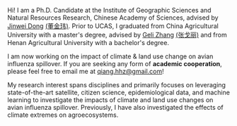 Hi! I am a Ph.D. Candidate at the Institute of Geographic Sciences and Natural Resources Research, Chinese Academy of Sciences, advised by [Jinwei Dong](https://scholar.google.com/citations?user=2dDrv84AAAAJ&hl=en) [(董金玮)](https://igsnrr.cas.cn/sourcedb/zw/zjrck/kygg/zrdl/201703/t20170306_4755253.html). Prior to UCAS, I graduated from China Agricultural University with a master's degree, advised by [Geli Zhang](https://scholar.google.com/citations?user=HewuvoUAAAAJ&hl=en) [(张戈丽)](https://clst.cau.edu.cn/art/2018/8/20/art_31196_581204.html) and from Henan Agricultural University with a bachelor's degree. 

I am now working on the impact of climate & land use change on avian influenza spillover. If you are seeking any form of **academic cooperation**, please feel free to email me at [qiang.hhz@gmail.com](mailto:qiang.hhz@gmail.com)!

My research interest spans disciplines and primarily focuses on leveraging state-of-the-art satellite, citizen science, epidemiological data, and machine learning to investigate the impacts of climate and land use changes on avian influenza spillover. Previously, I have also investigated the effects of climate extremes on agroecosystems. 
